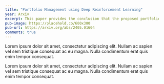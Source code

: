 ```yaml
---
title: "Portfolio Management using Deep Reinforcement Learning"
year: Arxiv
excerpt: This paper provides the conclusion that the proposed portfolio manager with actions centered on weight allocations can surpass the risk-adjusted returns of conventional portfolio managers.
pub-image: https://placehold.co/600x300
pub-url: https://arxiv.org/abs/2405.01604
comments: true
---
```


Lorem ipsum dolor sit amet, consectetur adipiscing elit. Nullam ac sapien vel sem tristique consequat ac eu magna. Nulla condimentum erat quis enim tempor consequat.

Lorem ipsum dolor sit amet, consectetur adipiscing elit. Nullam ac sapien vel sem tristique consequat ac eu magna. Nulla condimentum erat quis enim tempor consequat.
